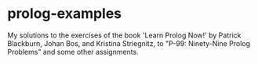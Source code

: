 # prolog-examples

My solutions to the exercises of the book 'Learn Prolog Now!' by Patrick Blackburn, Johan Bos, and Kristina Striegnitz, to "P-99: Ninety-Nine Prolog Problems" and some other assignments.
